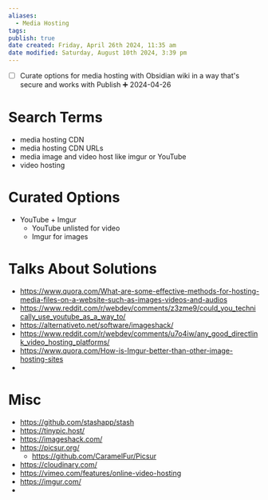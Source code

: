 ```yaml
---
aliases:
  - Media Hosting
tags: 
publish: true
date created: Friday, April 26th 2024, 11:35 am
date modified: Saturday, August 10th 2024, 3:39 pm
---
```


- [ ] Curate options for media hosting with Obsidian wiki in a way that's secure and works with Publish ➕ 2024-04-26

# Search Terms

- media hosting CDN
- media hosting CDN URLs
- media image and video host like imgur or YouTube
- video hosting

# Curated Options

- YouTube + Imgur
	- YouTube unlisted for video
	- Imgur for images

# Talks About Solutions

- https://www.quora.com/What-are-some-effective-methods-for-hosting-media-files-on-a-website-such-as-images-videos-and-audios
- https://www.reddit.com/r/webdev/comments/z3zme9/could_you_technically_use_youtube_as_a_way_to/
- https://alternativeto.net/software/imageshack/
- https://www.reddit.com/r/webdev/comments/u7o4iw/any_good_directlink_video_hosting_platforms/
- https://www.quora.com/How-is-Imgur-better-than-other-image-hosting-sites
- 

# Misc

- https://github.com/stashapp/stash
- https://tinypic.host/
- https://imageshack.com/
- https://picsur.org/
	- https://github.com/CaramelFur/Picsur
- https://cloudinary.com/
- https://vimeo.com/features/online-video-hosting
- https://imgur.com/
- 